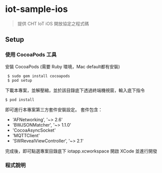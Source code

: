 # iot-sample-ios

> 提供 CHT IoT iOS 開放協定之程式碼

## Setup

### 使用 CocoaPods 工具

安裝 CocoaPods (需要 Ruby 環境，Mac default都有安裝)

```
 $ sudo gem install cocoapods
 $ pod setup
```
下載本專案，並解壓縮，並於該目錄底下透過終端機視窗，輸入底下指令

```
$ pod install
```

即可進行本專案第三方套件安裝設定。
套件包含：
- 'AFNetworking', '~> 2.6'
- 'BWJSONMatcher', '~> 1.1.0'
- 'CocoaAsyncSocket'
- 'MQTTClient'
- 'SWRevealViewController', '~> 2.1'

完成後，即可點選專案目錄底下 iotapp.xcworkspace 開啟 XCode 並進行開發

### 程式說明



